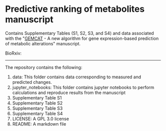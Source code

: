 # Predictive ranking of metabolites manuscript
Contains Supplementary Tables (S1, S2, S3, and S4) and data associated with the "[GEMCAT](https://github.com/MolecularBioinformatics/GEMCAT) - A new algorithm for gene expression-based prediction of metabolic alterations" manuscript.

BioRxiv: 

****
The repository contains the following:
1. data: This folder contains data corresponding to measured and predicted changes.
2. jupyter_notebooks: This folder contains jupyter notebooks to perform calculations and reproduce results from the manuscript
3. Supplementary Table S1
4. Supplementary Table S2
5. Supplementary Table S3
6. Supplementary Table S4
7. LICENSE: A GPL 3.0 license
8. README: A markdown file
